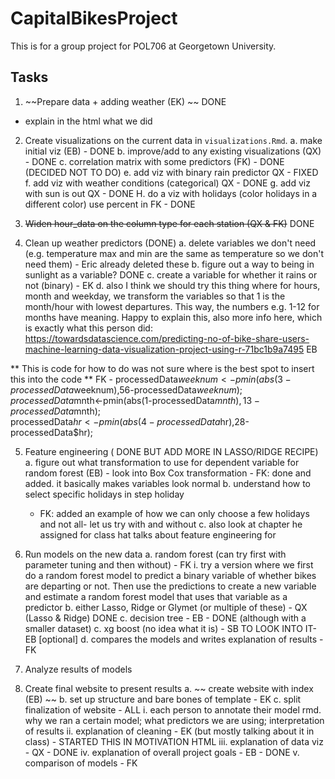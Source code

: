 # CapitalBikesProject

This is for a group project for POL706 at Georgetown University.

## Tasks 

1. ~~Prepare data + adding weather (EK) ~~  DONE

- explain in the html what we did

2. Create visualizations on the current data in `visualizations.Rmd`. 
	a. make initial viz (EB) - DONE
	b. improve/add to any existing visualizations (QX) - DONE
	c. correlation matrix with some predictors (FK) - DONE (DECIDED NOT TO DO)
	e. add viz with binary rain predictor QX - FIXED
	f. add viz with weather conditions (categorical) QX - DONE
	g. add viz with sun is out QX - DONE
	H. do a viz with holidays (color holidays in a different color) use percent in FK - DONE

3. ~~Widen hour_data on the column type for each station (QX & FK)~~ DONE

4. Clean up weather predictors (DONE)
	a. delete variables we don't need (e.g. temperature max and min are the same as temperature so we don't need them) - Eric already deleted these
	b. figure out a way to being in sunlight as a variable? DONE
	c. create a variable for whether it rains or not (binary) - EK
	d. also I think we should try this thing where for hours, month and weekday, we transform the variables so that 1 is the month/hour with lowest departures. This way, the numbers e.g. 1-12 for months have meaning. Happy to explain this, also more info here, which is exactly what this person did: https://towardsdatascience.com/predicting-no-of-bike-share-users-machine-learning-data-visualization-project-using-r-71bc1b9a7495 EB
	
**	This is code for how to do was not sure where is the best spot to insert this into the code
**	FK - 
	processedData$weeknum<-pmin(abs(3-processedData$weeknum),56-processedData$weeknum);  
	processedData$mnth<-pmin(abs(1-processedData$mnth),13-processedData$mnth);  
	processedData$hr<-pmin(abs(4-processedData$hr),28-processedData$hr);  

5. Feature engineering ( DONE BUT ADD MORE IN LASSO/RIDGE RECIPE)
	a. figure out what transformation to use for dependent variable for random forest (EB) - look into Box Cox transformation
	    - FK: done and added. it basically makes variables look normal
	b. understand how to select specific holidays in step holiday
      - FK: added an example of how we can only choose a few holidays and not all- let us try with and without
  c. also look at chapter he assigned for class hat talks about feature engineering for 

6. Run models on the new data
	a. random forest (can try first with parameter tuning and then without) - FK
		i. try a version where we first do a random forest model to predict a binary variable of whether bikes are departing or not. Then use the predictions to create a new variable and estimate a random forest model that uses that variable as a predictor
	b. either Lasso, Ridge or Glymet (or multiple of these) - QX (Lasso & Ridge) DONE
	c. decision tree - EB - DONE (although with a smaller dataset)
	c. xg boost (no idea what it is) - SB TO LOOK INTO IT- EB [optional]
	d. compares the models and writes explanation of results - FK

7. Analyze results of models

8. Create final website to present results
	a.  ~~  create website with index (EB) ~~ 
	b. set up structure and bare bones of template - EK
	c. split finalization of website - ALL
		i. each person to annotate their model rmd. why we ran a certain model; what predictors we are using; interpretation of results
		ii. explanation of cleaning - EK (but mostly talking about it in class) - STARTED THIS IN MOTIVATION HTML
		iii. explanation of data viz - QX - DONE
		iv. explanation of overall project goals - EB -  DONE
		v. comparison of models - FK